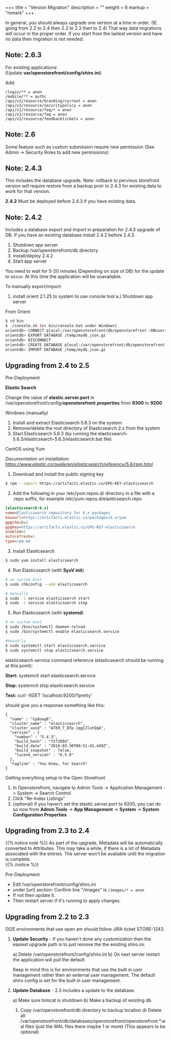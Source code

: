 +++
title = "Version Migration"
description = ""
weight = 6
markup = "mmark"
+++

In general, you should always upgrade one version at a time in order. (IE. going from 2.2 to 2.4 then 2.2 to 2.3 then to 2.4)  That way data migrations will occur in the proper order.  If you start from the lastest version and have no data then migration is not needed.

## Note: 2.6.3

For existing applications:  
(Update **var/openstorefront/config/shiro.ini**)

Add:

```
/login/** = anon 
/mobile/** = authc 
/api/v1/resource/branding/current = anon 
/api/v1/resource/securitypolicy = anon 
/api/v1/resource/faq/* = anon 
/api/v1/resource/faq = anon 
/api/v1/resource/feedbacktickets = anon 
```

## Note: 2.6

Some feature such as custom submission require new permission (See Admin -> Security Roles to add new permissions)

## Note: 2.4.3

This includes the database upgrade.  Note: rollback to pervious storefront version will require restore from a backup proir to 2.4.3 for existing data to work for that version.

**2.4.2** Must be deployed before 2.4.3 if you have existing data.

## Note: 2.4.2

Includes a database export and import in preparation for 2.4.3 upgrade of DB.  If you have an existing database install 2.4.2 before 2.4.3.

1. Shutdown app server
2. Backup /var/openstorefront/db directory
3. install/deploy 2.4.2
4. Start app server

You need to wait for 5-20 minutes (Depending on size of DB) for the update to occur. At this time the application will be unavailable. 

To manually export/import:

1. install orient 2.1.25 to system to use console tool
a.) Shutdown app server

From Orient

```bash
$ cd bin
$ ./console.sh (or bin/console.bat under Windows)
orientdb> CONNECT plocal:/var/openstorefront/db/openstorefront <DBuser> <db password
orientdb> EXPORT DATABASE /temp/mydb.json.gz
orientdb> DISCONNECT
orientdb> CREATE DATABASE plocal:/var/openstorefront/db/openstorefront only do this if you have move the old one out of the way)
orientdb> IMPORT DATABASE /temp/mydb.json.gz
```

## Upgrading from 2.4 to 2.5

Pre-Deployment 

**Elastic Search**

Change the value of **elastic.server.port** in /var/openstorefront/config/**openstorefront.properties** from **9300** to **9200**

Windows (manually)

1. Install and extract Elasticsearch 5.6.3 on the system
2. Remove/delete the root directory of Elasticsearch 2.x from the system
3. Start Elasticsearch 5.6.3 (by running the elasticsearch-5.6.3/elasticsearch-5.6.3/elasticsearch.bat file)

CentOS using Yum

*Documentation on installation: https://www.elastic.co/guide/en/elasticsearch/reference/5.6/rpm.html*

1. Download and install the public signing key

```bash
$ rpm --import https://artifacts.elastic.co/GPG-KEY-elasticsearch
```

2. Add the following in your /etc/yum.repos.d/ directory in a file with a .repo suffix, for example /etc/yum.repos.d/elasticsearch.repo

```ini
[elasticsearch-6.x]
name=Elasticsearch repository for 6.x packages
baseurl=https://artifacts.elastic.co/packages/6.x/yum
gpgcheck=1
gpgkey=https://artifacts.elastic.co/GPG-KEY-elasticsearch
enabled=1
autorefresh=1
type=rpm-md
```

3. Install Elasticsearch

```bash
$ sudo yum install elasticsearch
```

4. Run Elasticsearch (with **SysV init**)  

```bash
# on system boot
$ sudo chkconfig --add elasticsearch

# manually
$ sudo -i service elasticsearch start
$ sudo -i service elasticsearch stop
```

5. Run Elasticsearch (with **systemd**)

```bash
# on system boot
$ sudo /bin/systemctl daemon-reload
$ sudo /bin/systemctl enable elasticsearch.service

#manually
$ sudo systemctl start elasticsearch.service
$ sudo systemctl stop elasticsearch.service
```

elasticsearch service command reference (elasticsearch should be running at this point):

**Start:** systemctl start elasticsearch.service

**Stop:**  systemctl stop elasticsearch.service

**Test:** curl -XGET 'localhost:9200/?pretty'

should give you a response something like this:
```
{
  "name" : "Cp8oag6",
  "cluster_name" : "elasticsearch",
  "cluster_uuid" : "AT69_T_DTp-1qgIJlatQqA",
  "version" : {
    "number" : "5.4.3",
    "build_hash" : "f27399d",
    "build_date" : "2016-03-30T09:51:41.449Z",
    "build_snapshot" : false,
    "lucene_version" : "6.5.0"
  },
  "tagline" : "You Know, for Search"
}
```

Getting everything setup in the Open Storefront
1. In Openstorefront, navigate to Admin Tools -> Application Management -> System -> Search Control
2. Click "Re-Index Listings"
3. (optional) if you haven't set the elastic.server.port to 9200, you can do so now from **Admin Tools** -> **App Management** -> **System** -> **System Configuration Properties**


## Upgrading from 2.3 to 2.4

{{% notice note %}}
As part of the upgrade, Metadata will be automatically converted to Attributes.  This may take a while, if there is a lot of Metadata associated with the entries.  The server won't be avaliable until the migration is complete.  
{{% /notice %}}

Pre-Deployment 

- Edit /var/openstorefront/config/shiro.ini 
- under [url] section: 
  Confirm line "/images" is 
  `/images/* = anon` 
- If not then update it. 
- Then restart server if it's running to apply changes.

## Upgrading from 2.2 to 2.3

DI2E environments that use open am should follow JIRA ticket STORE-1243.

1. **Update Security**  - If you haven't done any customization then the easiest
upgrade path is to just remove the the existing shiro.ini.

	a)  Delete /var/openstorefront/config/shiro.ini
	b)  On next server restart the application will pull the default
	
	Keep in mind this is for environments that use the built in user management rather then an external user management.
	The default shiro config is set for the built in user management.

2. **Update Database** - 2.3 includes a update to the database.  

	a)  Make sure tomcat is shutdown
	b)  Make a backup of existing db
      1. Copy /var/openstorefront/db directory to backup location 
	d)  Delete all /var/openstorefront/db/databases/openstorefront/openstorefront.*.wal files (just the WAL files there maybe 1 or more) (This appears to be optional)




